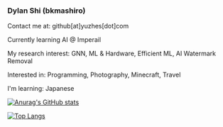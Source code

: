 ### Dylan Shi (bkmashiro)

Contact me at: github[at]yuzhes[dot]com

Currently learning AI @ Imperail

My research interest: GNN, ML & Hardware, Efficient ML, AI Watermark Removal

Interested in: Programming, Photography, Minecraft, Travel

I'm learning: Japanese

[![Anurag's GitHub stats](https://github-readme-stats.vercel.app/api?username=bkmashiro&show_icons=true&&count_private=true&theme=radical&hide_rank=true)](https://github.com/anuraghazra/github-readme-stats)

[![Top Langs](https://github-readme-stats.vercel.app/api/top-langs/?username=bkmashiro)](https://github.com/anuraghazra/github-readme-stats)

<!-- [![Harlok's wakatime stats](https://github-readme-stats.vercel.app/api/wakatime?username=bkmashiro)](https://github.com/anuraghazra/github-readme-stats) -->
